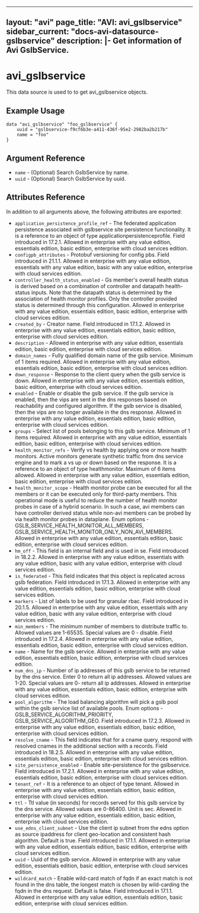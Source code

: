 <!--
    Copyright 2021 VMware, Inc.
    SPDX-License-Identifier: Mozilla Public License 2.0
-->
---
layout: "avi"
page_title: "AVI: avi_gslbservice"
sidebar_current: "docs-avi-datasource-gslbservice"
description: |-
  Get information of Avi GslbService.
---

# avi_gslbservice

This data source is used to to get avi_gslbservice objects.

## Example Usage

```hcl
data "avi_gslbservice" "foo_gslbservice" {
    uuid = "gslbservice-f9cf6b3e-a411-436f-95e2-2982ba2b217b"
    name = "foo"
}
```

## Argument Reference

* `name` - (Optional) Search GslbService by name.
* `uuid` - (Optional) Search GslbService by uuid.

## Attributes Reference

In addition to all arguments above, the following attributes are exported:

* `application_persistence_profile_ref` - The federated application persistence associated with gslbservice site persistence functionality. It is a reference to an object of type applicationpersistenceprofile. Field introduced in 17.2.1. Allowed in enterprise with any value edition, essentials edition, basic edition, enterprise with cloud services edition.
* `configpb_attributes` - Protobuf versioning for config pbs. Field introduced in 21.1.1. Allowed in enterprise with any value edition, essentials with any value edition, basic with any value edition, enterprise with cloud services edition.
* `controller_health_status_enabled` - Gs member's overall health status is derived based on a combination of controller and datapath health-status inputs. Note that the datapath status is determined by the association of health monitor profiles. Only the controller provided status is determined through this configuration. Allowed in enterprise with any value edition, essentials edition, basic edition, enterprise with cloud services edition.
* `created_by` - Creator name. Field introduced in 17.1.2. Allowed in enterprise with any value edition, essentials edition, basic edition, enterprise with cloud services edition.
* `description` - Allowed in enterprise with any value edition, essentials edition, basic edition, enterprise with cloud services edition.
* `domain_names` - Fully qualified domain name of the gslb service. Minimum of 1 items required. Allowed in enterprise with any value edition, essentials edition, basic edition, enterprise with cloud services edition.
* `down_response` - Response to the client query when the gslb service is down. Allowed in enterprise with any value edition, essentials edition, basic edition, enterprise with cloud services edition.
* `enabled` - Enable or disable the gslb service. If the gslb service is enabled, then the vips are sent in the dns responses based on reachability and configured algorithm. If the gslb service is disabled, then the vips are no longer available in the dns response. Allowed in enterprise with any value edition, essentials edition, basic edition, enterprise with cloud services edition.
* `groups` - Select list of pools belonging to this gslb service. Minimum of 1 items required. Allowed in enterprise with any value edition, essentials edition, basic edition, enterprise with cloud services edition.
* `health_monitor_refs` - Verify vs health by applying one or more health monitors. Active monitors generate synthetic traffic from dns service engine and to mark a vs up or down based on the response. It is a reference to an object of type healthmonitor. Maximum of 6 items allowed. Allowed in enterprise with any value edition, essentials edition, basic edition, enterprise with cloud services edition.
* `health_monitor_scope` - Health monitor probe can be executed for all the members or it can be executed only for third-party members. This operational mode is useful to reduce the number of health monitor probes in case of a hybrid scenario. In such a case, avi members can have controller derived status while non-avi members can be probed by via health monitor probes in dataplane. Enum options - GSLB_SERVICE_HEALTH_MONITOR_ALL_MEMBERS, GSLB_SERVICE_HEALTH_MONITOR_ONLY_NON_AVI_MEMBERS. Allowed in enterprise with any value edition, essentials edition, basic edition, enterprise with cloud services edition.
* `hm_off` - This field is an internal field and is used in se. Field introduced in 18.2.2. Allowed in enterprise with any value edition, essentials with any value edition, basic with any value edition, enterprise with cloud services edition.
* `is_federated` - This field indicates that this object is replicated across gslb federation. Field introduced in 17.1.3. Allowed in enterprise with any value edition, essentials edition, basic edition, enterprise with cloud services edition.
* `markers` - List of labels to be used for granular rbac. Field introduced in 20.1.5. Allowed in enterprise with any value edition, essentials with any value edition, basic with any value edition, enterprise with cloud services edition.
* `min_members` - The minimum number of members to distribute traffic to. Allowed values are 1-65535. Special values are 0 - disable. Field introduced in 17.2.4. Allowed in enterprise with any value edition, essentials edition, basic edition, enterprise with cloud services edition.
* `name` - Name for the gslb service. Allowed in enterprise with any value edition, essentials edition, basic edition, enterprise with cloud services edition.
* `num_dns_ip` - Number of ip addresses of this gslb service to be returned by the dns service. Enter 0 to return all ip addresses. Allowed values are 1-20. Special values are 0- return all ip addresses. Allowed in enterprise with any value edition, essentials edition, basic edition, enterprise with cloud services edition.
* `pool_algorithm` - The load balancing algorithm will pick a gslb pool within the gslb service list of available pools. Enum options - GSLB_SERVICE_ALGORITHM_PRIORITY, GSLB_SERVICE_ALGORITHM_GEO. Field introduced in 17.2.3. Allowed in enterprise with any value edition, essentials edition, basic edition, enterprise with cloud services edition.
* `resolve_cname` - This field indicates that for a cname query, respond with resolved cnames in the additional section with a records. Field introduced in 18.2.5. Allowed in enterprise with any value edition, essentials edition, basic edition, enterprise with cloud services edition.
* `site_persistence_enabled` - Enable site-persistence for the gslbservice. Field introduced in 17.2.1. Allowed in enterprise with any value edition, essentials edition, basic edition, enterprise with cloud services edition.
* `tenant_ref` - It is a reference to an object of type tenant. Allowed in enterprise with any value edition, essentials edition, basic edition, enterprise with cloud services edition.
* `ttl` - Ttl value (in seconds) for records served for this gslb service by the dns service. Allowed values are 0-86400. Unit is sec. Allowed in enterprise with any value edition, essentials edition, basic edition, enterprise with cloud services edition.
* `use_edns_client_subnet` - Use the client ip subnet from the edns option as source ipaddress for client geo-location and consistent hash algorithm. Default is true. Field introduced in 17.1.1. Allowed in enterprise with any value edition, essentials edition, basic edition, enterprise with cloud services edition.
* `uuid` - Uuid of the gslb service. Allowed in enterprise with any value edition, essentials edition, basic edition, enterprise with cloud services edition.
* `wildcard_match` - Enable wild-card match of fqdn  if an exact match is not found in the dns table, the longest match is chosen by wild-carding the fqdn in the dns request. Default is false. Field introduced in 17.1.1. Allowed in enterprise with any value edition, essentials edition, basic edition, enterprise with cloud services edition.

